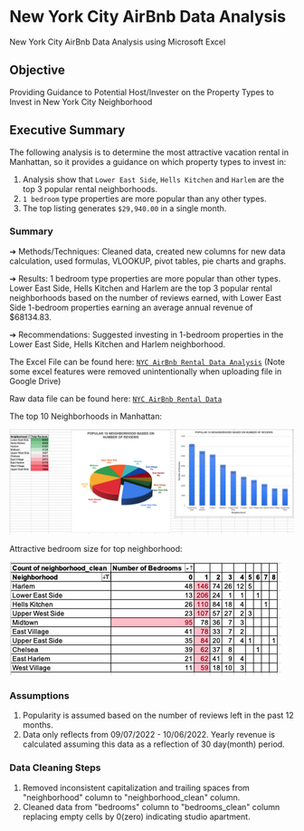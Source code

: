 # New York City AirBnb Data Analysis

New York City AirBnb Data Analysis using Microsoft Excel

## Objective
Providing Guidance to Potential Host/Invester on the Property Types to Invest in New York City Neighborhood

## Executive Summary
The following analysis is to determine the most attractive vacation rental in Manhattan, so it provides a guidance on which property types to invest in:
1. Analysis show that `Lower East Side`, `Hells Kitchen` and `Harlem` are the top 3 popular rental neighborhoods.
2. `1 bedroom` type properties are more popular than any other types.
3. The top listing generates  `$29,940.00` in a single month.

### Summary
  ➔	Methods/Techniques: Cleaned data, created new columns for new data calculation, used formulas, VLOOKUP, pivot tables, pie charts and graphs.

  ➔	Results: 1 bedroom type properties are more popular than other types. Lower East Side, Hells Kitchen and Harlem are the top 3 popular rental neighborhoods based on the number of reviews earned, with Lower East Side 1-bedroom properties earning an average annual revenue of $68134.83.

  ➔	Recommendations: Suggested investing in 1-bedroom properties in the Lower East Side, Hells Kitchen and Harlem neighborhood.

The Excel File can be found here: [`NYC AirBnb Rental Data Analysis`](https://docs.google.com/spreadsheets/d/1KHray3mL1PWpxHVrHHHsYnM-rqO_PNyQ/edit?gid=324620310#gid=324620310)
(Note some excel features were removed unintentionally when uploading file in Google Drive)

Raw data file can be found here: [`NYC AirBnb Rental Data`](https://docs.google.com/spreadsheets/d/1wwAMY7OQLe7u36yPVbKu9dSmWuIwNMHb/edit?usp=share_link&ouid=109309021359791811778&rtpof=true&sd=true)

The top 10 Neighborhoods in Manhattan: 

<img src="https://github.com/vandanadhakal/New-York-City-AirBnb-Data-Analysis/blob/main/Top%2010%20Neighborhood.png">

Attractive bedroom size for top neighborhood:

<img src="https://github.com/vandanadhakal/New-York-City-AirBnb-Data-Analysis/blob/main/Top%20Neighborhood-%20Attractive%20Bedroom%20Type.png">

### Assumptions
1. Popularity is assumed based on the number of reviews left in the past 12 months.
2. Data only reflects from 09/07/2022 - 10/06/2022. Yearly revenue is calculated assuming this data as a reflection of 30 day(month) period.

### Data Cleaning Steps
1. Removed inconsistent capitalization and trailing spaces from "neighborhood" column to "neighborhood_clean" column.
2. Cleaned data from "bedrooms" column to "bedrooms_clean" column replacing empty cells by 0(zero) indicating studio apartment.









